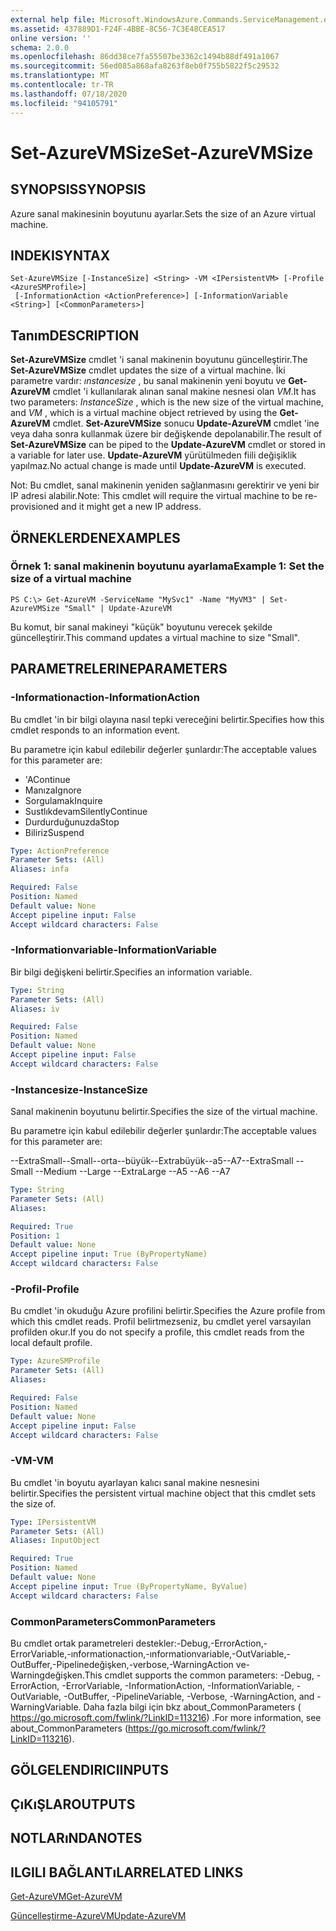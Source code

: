 ```yaml
---
external help file: Microsoft.WindowsAzure.Commands.ServiceManagement.dll-Help.xml
ms.assetid: 437889D1-F24F-4BBE-8C56-7C3E48CEA517
online version: ''
schema: 2.0.0
ms.openlocfilehash: 86dd38ce7fa55507be3362c1494b88df491a1067
ms.sourcegitcommit: 56ed085a868afa8263f8eb0f755b5822f5c29532
ms.translationtype: MT
ms.contentlocale: tr-TR
ms.lasthandoff: 07/18/2020
ms.locfileid: "94105791"
---
```

# <span data-ttu-id="656f6-101">Set-AzureVMSize</span><span class="sxs-lookup"><span data-stu-id="656f6-101">Set-AzureVMSize</span></span>

## <span data-ttu-id="656f6-102">SYNOPSIS</span><span class="sxs-lookup"><span data-stu-id="656f6-102">SYNOPSIS</span></span>
<span data-ttu-id="656f6-103">Azure sanal makinesinin boyutunu ayarlar.</span><span class="sxs-lookup"><span data-stu-id="656f6-103">Sets the size of an Azure virtual machine.</span></span>

## <span data-ttu-id="656f6-104">INDEKI</span><span class="sxs-lookup"><span data-stu-id="656f6-104">SYNTAX</span></span>

```
Set-AzureVMSize [-InstanceSize] <String> -VM <IPersistentVM> [-Profile <AzureSMProfile>]
 [-InformationAction <ActionPreference>] [-InformationVariable <String>] [<CommonParameters>]
```

## <span data-ttu-id="656f6-105">Tanım</span><span class="sxs-lookup"><span data-stu-id="656f6-105">DESCRIPTION</span></span>
<span data-ttu-id="656f6-106">**Set-AzureVMSize** cmdlet 'i sanal makinenin boyutunu güncelleştirir.</span><span class="sxs-lookup"><span data-stu-id="656f6-106">The **Set-AzureVMSize** cmdlet updates the size of a virtual machine.</span></span>
<span data-ttu-id="656f6-107">İki parametre vardır: *ınstancesize* , bu sanal makinenin yeni boyutu ve **Get-AzureVM** cmdlet 'i kullanılarak alınan sanal makine nesnesi olan *VM*.</span><span class="sxs-lookup"><span data-stu-id="656f6-107">It has two parameters: *InstanceSize* , which is the new size of the virtual machine, and *VM* , which is a virtual machine object retrieved by using the **Get-AzureVM** cmdlet.</span></span>
<span data-ttu-id="656f6-108">**Set-AzureVMSize** sonucu **Update-AzureVM** cmdlet 'ine veya daha sonra kullanmak üzere bir değişkende depolanabilir.</span><span class="sxs-lookup"><span data-stu-id="656f6-108">The result of **Set-AzureVMSize** can be piped to the **Update-AzureVM** cmdlet or stored in a variable for later use.</span></span>
<span data-ttu-id="656f6-109">**Update-AzureVM** yürütülmeden fiili değişiklik yapılmaz.</span><span class="sxs-lookup"><span data-stu-id="656f6-109">No actual change is made until **Update-AzureVM** is executed.</span></span>

<span data-ttu-id="656f6-110">Not: Bu cmdlet, sanal makinenin yeniden sağlanmasını gerektirir ve yeni bir IP adresi alabilir.</span><span class="sxs-lookup"><span data-stu-id="656f6-110">Note: This cmdlet will require the virtual machine to be re-provisioned and it might get a new IP address.</span></span>

## <span data-ttu-id="656f6-111">ÖRNEKLERDEN</span><span class="sxs-lookup"><span data-stu-id="656f6-111">EXAMPLES</span></span>

### <span data-ttu-id="656f6-112">Örnek 1: sanal makinenin boyutunu ayarlama</span><span class="sxs-lookup"><span data-stu-id="656f6-112">Example 1: Set the size of a virtual machine</span></span>
```
PS C:\> Get-AzureVM -ServiceName "MySvc1" -Name "MyVM3" | Set-AzureVMSize "Small" | Update-AzureVM
```

<span data-ttu-id="656f6-113">Bu komut, bir sanal makineyi "küçük" boyutunu verecek şekilde güncelleştirir.</span><span class="sxs-lookup"><span data-stu-id="656f6-113">This command updates a virtual machine to size "Small".</span></span>

## <span data-ttu-id="656f6-114">PARAMETRELERINE</span><span class="sxs-lookup"><span data-stu-id="656f6-114">PARAMETERS</span></span>

### <span data-ttu-id="656f6-115">-Informationaction</span><span class="sxs-lookup"><span data-stu-id="656f6-115">-InformationAction</span></span>
<span data-ttu-id="656f6-116">Bu cmdlet 'in bir bilgi olayına nasıl tepki vereceğini belirtir.</span><span class="sxs-lookup"><span data-stu-id="656f6-116">Specifies how this cmdlet responds to an information event.</span></span>

<span data-ttu-id="656f6-117">Bu parametre için kabul edilebilir değerler şunlardır:</span><span class="sxs-lookup"><span data-stu-id="656f6-117">The acceptable values for this parameter are:</span></span>

- <span data-ttu-id="656f6-118">'A</span><span class="sxs-lookup"><span data-stu-id="656f6-118">Continue</span></span>
- <span data-ttu-id="656f6-119">Manıza</span><span class="sxs-lookup"><span data-stu-id="656f6-119">Ignore</span></span>
- <span data-ttu-id="656f6-120">Sorgulamak</span><span class="sxs-lookup"><span data-stu-id="656f6-120">Inquire</span></span>
- <span data-ttu-id="656f6-121">Sustlıkdevam</span><span class="sxs-lookup"><span data-stu-id="656f6-121">SilentlyContinue</span></span>
- <span data-ttu-id="656f6-122">Durdurduğunuzda</span><span class="sxs-lookup"><span data-stu-id="656f6-122">Stop</span></span>
- <span data-ttu-id="656f6-123">Biliriz</span><span class="sxs-lookup"><span data-stu-id="656f6-123">Suspend</span></span>

```yaml
Type: ActionPreference
Parameter Sets: (All)
Aliases: infa

Required: False
Position: Named
Default value: None
Accept pipeline input: False
Accept wildcard characters: False
```

### <span data-ttu-id="656f6-124">-Informationvariable</span><span class="sxs-lookup"><span data-stu-id="656f6-124">-InformationVariable</span></span>
<span data-ttu-id="656f6-125">Bir bilgi değişkeni belirtir.</span><span class="sxs-lookup"><span data-stu-id="656f6-125">Specifies an information variable.</span></span>

```yaml
Type: String
Parameter Sets: (All)
Aliases: iv

Required: False
Position: Named
Default value: None
Accept pipeline input: False
Accept wildcard characters: False
```

### <span data-ttu-id="656f6-126">-Instancesize</span><span class="sxs-lookup"><span data-stu-id="656f6-126">-InstanceSize</span></span>
<span data-ttu-id="656f6-127">Sanal makinenin boyutunu belirtir.</span><span class="sxs-lookup"><span data-stu-id="656f6-127">Specifies the size of the virtual machine.</span></span>

<span data-ttu-id="656f6-128">Bu parametre için kabul edilebilir değerler şunlardır:</span><span class="sxs-lookup"><span data-stu-id="656f6-128">The acceptable values for this parameter are:</span></span>

<span data-ttu-id="656f6-129">--ExtraSmall--Small--orta--büyük--Extrabüyük--a5--A7</span><span class="sxs-lookup"><span data-stu-id="656f6-129">--ExtraSmall --Small --Medium --Large --ExtraLarge --A5 --A6 --A7</span></span>

```yaml
Type: String
Parameter Sets: (All)
Aliases: 

Required: True
Position: 1
Default value: None
Accept pipeline input: True (ByPropertyName)
Accept wildcard characters: False
```

### <span data-ttu-id="656f6-130">-Profil</span><span class="sxs-lookup"><span data-stu-id="656f6-130">-Profile</span></span>
<span data-ttu-id="656f6-131">Bu cmdlet 'in okuduğu Azure profilini belirtir.</span><span class="sxs-lookup"><span data-stu-id="656f6-131">Specifies the Azure profile from which this cmdlet reads.</span></span>
<span data-ttu-id="656f6-132">Profil belirtmezseniz, bu cmdlet yerel varsayılan profilden okur.</span><span class="sxs-lookup"><span data-stu-id="656f6-132">If you do not specify a profile, this cmdlet reads from the local default profile.</span></span>

```yaml
Type: AzureSMProfile
Parameter Sets: (All)
Aliases: 

Required: False
Position: Named
Default value: None
Accept pipeline input: False
Accept wildcard characters: False
```

### <span data-ttu-id="656f6-133">-VM</span><span class="sxs-lookup"><span data-stu-id="656f6-133">-VM</span></span>
<span data-ttu-id="656f6-134">Bu cmdlet 'in boyutu ayarlayan kalıcı sanal makine nesnesini belirtir.</span><span class="sxs-lookup"><span data-stu-id="656f6-134">Specifies the persistent virtual machine object that this cmdlet sets the size of.</span></span>

```yaml
Type: IPersistentVM
Parameter Sets: (All)
Aliases: InputObject

Required: True
Position: Named
Default value: None
Accept pipeline input: True (ByPropertyName, ByValue)
Accept wildcard characters: False
```

### <span data-ttu-id="656f6-135">CommonParameters</span><span class="sxs-lookup"><span data-stu-id="656f6-135">CommonParameters</span></span>
<span data-ttu-id="656f6-136">Bu cmdlet ortak parametreleri destekler:-Debug,-ErrorAction,-ErrorVariable,-ınformationaction,-ınformationvariable,-OutVariable,-OutBuffer,-Pipelinedeğişken,-verbose,-WarningAction ve-Warningdeğişken.</span><span class="sxs-lookup"><span data-stu-id="656f6-136">This cmdlet supports the common parameters: -Debug, -ErrorAction, -ErrorVariable, -InformationAction, -InformationVariable, -OutVariable, -OutBuffer, -PipelineVariable, -Verbose, -WarningAction, and -WarningVariable.</span></span> <span data-ttu-id="656f6-137">Daha fazla bilgi için bkz about_CommonParameters ( https://go.microsoft.com/fwlink/?LinkID=113216) .</span><span class="sxs-lookup"><span data-stu-id="656f6-137">For more information, see about_CommonParameters (https://go.microsoft.com/fwlink/?LinkID=113216).</span></span>

## <span data-ttu-id="656f6-138">GÖLGELENDIRICI</span><span class="sxs-lookup"><span data-stu-id="656f6-138">INPUTS</span></span>

## <span data-ttu-id="656f6-139">ÇıKıŞLAR</span><span class="sxs-lookup"><span data-stu-id="656f6-139">OUTPUTS</span></span>

## <span data-ttu-id="656f6-140">NOTLARıNDA</span><span class="sxs-lookup"><span data-stu-id="656f6-140">NOTES</span></span>

## <span data-ttu-id="656f6-141">ILGILI BAĞLANTıLAR</span><span class="sxs-lookup"><span data-stu-id="656f6-141">RELATED LINKS</span></span>

[<span data-ttu-id="656f6-142">Get-AzureVM</span><span class="sxs-lookup"><span data-stu-id="656f6-142">Get-AzureVM</span></span>](./Get-AzureVM.md)

[<span data-ttu-id="656f6-143">Güncelleştirme-AzureVM</span><span class="sxs-lookup"><span data-stu-id="656f6-143">Update-AzureVM</span></span>](./Update-AzureVM.md)


